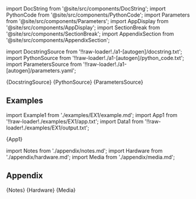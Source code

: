 
[//]: # (Custom component imports)

import DocString from '@site/src/components/DocString';
import PythonCode from '@site/src/components/PythonCode';
import Parameters from '@site/src/components/Parameters';
import AppDisplay from '@site/src/components/AppDisplay';
import SectionBreak from '@site/src/components/SectionBreak';
import AppendixSection from '@site/src/components/AppendixSection';

[//]: # (TODO: Machine-generate this section)

import DocstringSource from '!!raw-loader!./a1-[autogen]/docstring.txt';
import PythonSource from '!!raw-loader!./a1-[autogen]/python_code.txt';
import ParametersSource from '!!raw-loader!./a1-[autogen]/parameters.yaml';

<DocString>{DocstringSource}</DocString>
<PythonCode GLink='GENERATORS/SIMULATIONS/FEEDBACK/FEEDBACK.py'>{PythonSource}</PythonCode>
<Parameters>{ParametersSource}</Parameters>

<SectionBreak />

    

[//]: # (Examples)

## Examples

import Example1 from './examples/EX1/example.md';
import App1 from '!!raw-loader!./examples/EX1/app.txt';
import Data1 from '!!raw-loader!./examples/EX1/output.txt';

<AppDisplay 
    data={Data1}
    nodeLabel='FEEDBACK'>
    {App1}
</AppDisplay>

<Example1 />

<SectionBreak />
  
    

[//]: # (Appendix)

import Notes from './appendix/notes.md';
import Hardware from './appendix/hardware.md';
import Media from './appendix/media.md';

## Appendix

<AppendixSection index={0} folderPath='nodes/GENERATORS/SIMULATIONS/FEEDBACK/appendix/'>{Notes}</AppendixSection>
<AppendixSection index={1} folderPath='nodes/GENERATORS/SIMULATIONS/FEEDBACK/appendix/'>{Hardware}</AppendixSection>
<AppendixSection index={2} folderPath='nodes/GENERATORS/SIMULATIONS/FEEDBACK/appendix/'>{Media}</AppendixSection>


